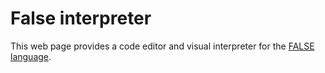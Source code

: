 # False interpreter

This web page provides a code editor and visual interpreter for the
[FALSE language](http://strlen.com/false/false.txt).

